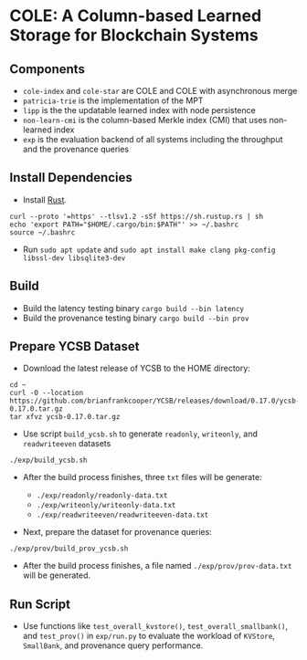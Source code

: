 # COLE: A Column-based Learned Storage for Blockchain Systems
## Components
- `cole-index` and `cole-star` are COLE and COLE with asynchronous merge
- `patricia-trie` is the implementation of the MPT
- `lipp` is the the updatable learned index with node persistence
- `non-learn-cmi` is the column-based Merkle index (CMI) that uses non-learned index
- `exp` is the evaluation backend of all systems including the throughput and the provenance queries

## Install Dependencies
- Install [Rust](https://rustup.rs).
```
curl --proto '=https' --tlsv1.2 -sSf https://sh.rustup.rs | sh
echo 'export PATH="$HOME/.cargo/bin:$PATH"' >> ~/.bashrc
source ~/.bashrc
```
- Run `sudo apt update` and `sudo apt install make clang pkg-config libssl-dev libsqlite3-dev`

## Build
- Build the latency testing binary `cargo build --bin latency`
- Build the provenance testing binary `cargo build --bin prov`

## Prepare YCSB Dataset
* Download the latest release of YCSB to the HOME directory:
```
cd ~
curl -O --location https://github.com/brianfrankcooper/YCSB/releases/download/0.17.0/ycsb-0.17.0.tar.gz
tar xfvz ycsb-0.17.0.tar.gz
```
* Use script `build_ycsb.sh` to generate `readonly`, `writeonly`, and `readwriteeven` datasets
```
./exp/build_ycsb.sh
```

* After the build process finishes, three `txt` files will be generate:
    * `./exp/readonly/readonly-data.txt`
    * `./exp/writeonly/writeonly-data.txt`
    * `./exp/readwriteeven/readwriteeven-data.txt`

* Next, prepare the dataset for provenance queries:
```
./exp/prov/build_prov_ycsb.sh
```

* After the build process finishes, a file named `./exp/prov/prov-data.txt` will be generated.

## Run Script

* Use functions like `test_overall_kvstore()`, `test_overall_smallbank()`, and `test_prov()` in `exp/run.py` to evaluate the workload of `KVStore`, `SmallBank`, and provenance query performance.

